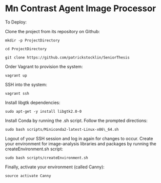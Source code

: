 # Mn Contrast Agent Image Processor

To Deploy:

Clone the project from its repository on Github:

```mkdir -p ProjectDirectory```

```cd ProjectDirectory```

```git clone https://github.com/patrickstocklin/SeniorThesis```

Order Vagrant to provision the system:

```vagrant up```

SSH into the system:

```vagrant ssh```

Install libgtk dependencies:

```sudo apt-get -y install libgtk2.0-0```

Install Conda by running the .sh script. Follow the prompted directions:

```sudo bash scripts/Miniconda2-latest-Linux-x86\_64.sh```

Logout of your SSH session and log in again for changes to occur. Create your environment for image-analysis libraries and packages by running the createEnvironment.sh script:

```sudo bash scripts/createEnvironment.sh```

Finally, activate your environment (called Canny):

```source activate Canny```
